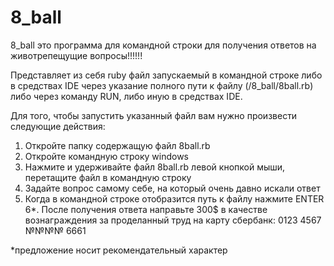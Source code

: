 # 8_ball
8_ball это программа для командной строки для получения ответов на животрепещущие вопросы!!!!!!

Представляет из себя ruby файл запускаемый в командной строке либо в средствах IDE
через указание полного пути к файлу (/8_ball/8ball.rb) либо через команду RUN, либо иную
в средствах IDE.

Для того, чтобы запустить указанный файл вам нужно произвести следующие действия:

1. Откройте папку содержащую файл 8ball.rb
2. Откройте командную строку windows
3. Нажмите и удерживайте файл 8ball.rb левой кнопкой мыши, перетащите файл в командную строку
4. Задайте вопрос самому себе, на который очень давно искали ответ
5. Когда в командной строке отобразится путь к файлу нажмите ENTER
6*. После получения ответа направьте 300$ в качестве вознаграждения за проделанный труд
на карту сбербанк: 0123 4567 №№№№ 6661

































































*предложение носит рекомендательный характер